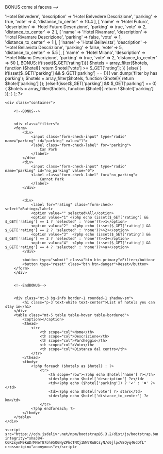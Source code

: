 BONUS come si faceva -->

<?php

$hotels = [

    [
        'name' => 'Hotel Belvedere',
        'description' => 'Hotel Belvedere Descrizione',
        'parking' => true,
        'vote' => 4,
        'distance_to_center' => 10.4
    ],
    [
        'name' => 'Hotel Futuro',
        'description' => 'Hotel Futuro Descrizione',
        'parking' => true,
        'vote' => 2,
        'distance_to_center' => 2
    ],
    [
        'name' => 'Hotel Rivamare',
        'description' => 'Hotel Rivamare Descrizione',
        'parking' => false,
        'vote' => 1,
        'distance_to_center' => 1
    ],
    [
        'name' => 'Hotel Bellavista',
        'description' => 'Hotel Bellavista Descrizione',
        'parking' => false,
        'vote' => 5,
        'distance_to_center' => 5.5
    ],
    [
        'name' => 'Hotel Milano',
        'description' => 'Hotel Milano Descrizione',
        'parking' => true,
        'vote' => 2,
        'distance_to_center' => 50
    ],


    BONUS:
     if(isset($_GET['rating'])){
        $hotels = array_filter($hotels, function ($hotel){
            return $hotel['vote'] >= $_GET['rating'];
        })
     }else{

     }



    if(isset($_GET['parking'] && $_GET['parking'] == 1)){
        var_dump('filter by has parking');

        $hotels = array_filter($hotels, function ($hotel){

            return $hotel['parking']

        });
    }elseif(isset$_GET['parking'] && $_GET['parking'] == 0){
            $hotels = array_filter($hotels, function ($hotel){

                return !  $hotel['parking']

            });
    }

];

?>

<!DOCTYPE html>
<html lang="en">

<head>
    <meta charset="UTF-8">
    <meta name="viewport" content="width=device-width, initial-scale=1.0">
    <title>PHP hotel</title>
    <link href="https://cdn.jsdelivr.net/npm/bootstrap@5.3.2/dist/css/bootstrap.min.css" rel="stylesheet" integrity="sha384-T3c6CoIi6uLrA9TneNEoa7RxnatzjcDSCmG1MXxSR1GAsXEV/Dwwykc2MPK8M2HN" crossorigin="anonymous">

</head>

<body class="bg-info bg-opacity-25">

    <div class="container">

        <!--BONUS-->


        <div class="filters">
        <form>
            <div>
                <input class="form-check-input" type="radio" name="parking" id="parking" value="1">
                <label class="form-check-label" for="parking">
                    Can Park
                </label>
            </div>
            <div>
                <input class="form-check-input" type="radio" name="parking" id="no_parking" value="0">
                <label class="form-check-label" for="no_parking">
                    Cannot Park
                </label>
            </div>


            <div>
                <label for="rating" class="form-check-select">Rating</label> 
                <option value="" selected>All</option>
                <option value="1" <?php echo (isset($_GET['rating'] && $_GET['rating'] == 1 ? 'selected' : 'none')?>>1</option>
                <option value="2"  <?php echo (isset($_GET['rating'] && $_GET['rating'] == 2 ? 'selected' : 'none')?>>2+</option>   
                <option value="3"  <?php echo (isset($_GET['rating'] && $_GET['rating'] == 3 ? 'selected' : 'none')?>>3+</option>   
                <option value="4"  <?php echo (isset($_GET['rating'] && $_GET['rating'] == 4 ? 'selected' : 'none')?>>a+</option>              
            </div>

            <button type="submit" class="btn btn-primary">Filter</button>
            <button type="reset" class="btn btn-danger">Reset</button>
        </form>
        </div>


        <!--EndBONUS-->


        <div class="mt-3 bg-info border-1 rounded-1 shadow-sm">
            <h1 class="p-3 text-white text-center">List of hotels you can stay in</h1>
        </div>
        <table class="mt-5 table table-hover table-bordered">
            <caption></caption>
            <thead>
                <tr>
                    <th scope="col">Nome</th>
                    <th scope="col">Descrizione</th>
                    <th scope="col">Parcheggio</th>
                    <th scope="col">Voto</th>
                    <th scope="col">Distanza dal centro</th>
                </tr>
            </thead>
            <tbody>
                <?php foreach ($hotels as $hotel) : ?>
                    <tr>
                        <th scope="row"><?php echo $hotel['name'] ?></th>
                        <td><?php echo $hotel['description'] ?></td>
                        <td><?php echo ($hotel['parking']) ? '✔️' : '✖️' ?></td>
                        <td><?php echo $hotel['vote'] ?> stars</td>
                        <td><?php echo $hotel['distance_to_center'] ?> km</td>
                    </tr>
                <?php endforeach; ?>
            </tbody>
        </table>
    </div>

    <script src="https://cdn.jsdelivr.net/npm/bootstrap@5.3.2/dist/js/bootstrap.bundle.min.js" integrity="sha384-C6RzsynM9kWDrMNeT87bh95OGNyZPhcTNXj1NW7RuBCsyN/o0jlpcV8Qyq46cDfL" crossorigin="anonymous"></script>
</body>

</html>